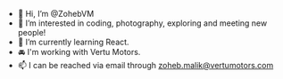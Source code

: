 - 👋 Hi, I’m @ZohebVM
- 👀 I’m interested in coding, photography, exploring and meeting new people!
- 🌱 I’m currently learning React.
- 🚘 I'm working with Vertu Motors.
- 📫 I can be reached via email through zoheb.malik@vertumotors.com

<!---
ZohebVM/ZohebVM is a ✨ special ✨ repository because its `README.md` (this file) appears on your GitHub profile.
You can click the Preview link to take a look at your changes.
--->
